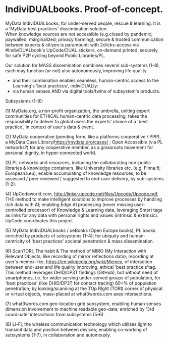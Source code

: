 # IndiviDUALbooks. Proof-of-concept.
MyData IndiviDUALbooks, for under-served people, rescue &amp; learning. It is a 'MyData best practices' dissemination solution.  
When knowledge sources are not accessible (e.g.closed by pandemic; paywalled; marginalized; privacy harming), secure &amp; trusted communication between experts &amp; citizen is paramount: 
with 2clicks-access via #IndiviDUALbook's UpCode/DUAL stickers, on-demand printed, securely, for safe P2P cycling beyond Public Libraries/PL.

Our solution for MASS dissemination combines several sub-systems (1-8), each may function (or not) also autonomously, 
improving life quality
- and their combination enables seamless, human-centric access to the Learning's 'best practices', indiviDUALly: 
- via human senses AND via digital tools/twins of subsystem's products.

Subsystems (1-8):

(1) MyData.org, a non-profit organization, the umbrella, uniting expert communities for ETHICAL human-centric data processing;
takes the responsibility to deliver to global users the experts' choice of a 'best practice', in context of user's data & event.

(2) MyData cooperative (pending form, like a platforms cooperative / PPP), a MyData Case Library/https://mydata.org/cases/ ;
Open Accessible (via PL networks?) for any cooperative member, as a grassroots movement for personal dignity, in hyper-connected world.

(3) PL networks and resources, including the collaborating non-public libraries & knowledge containers, like University libraries etc. (e.g. Finna.fi; Europeana.eu);
enable accumulating of knowledge resources, to be assessed / peer reviewed / suggested to end-user delivery, by sub-systems (1-2).

(4) UpCodeworld.com, http://linker.upcode.net/files/Upcode/Upcode.pdf, THE method to make intelligent solutions to improve processes by handling rich data with AI;
enabling Edge AI processing (never missing user-controlled processor) of Knowledge & Learning data, 
leveraging Smart tags as links for any data with personal rights and values (intrinsic & extrinsic). UpCode coordinates this project.

(5) MyData IndiviDUALbooks / oeBooks (Open Europe books), PL books enriched by products of subsystems (1-4);
for ubiquity and human-centricity of 'best practices' societal penetration & mass dissemination.

(6) ScanTORI, The habit & The method of MIRO (My Interaction with Relevant Objects; like recording of mirror reflections data);
recording at user's memex-like, https://en.wikipedia.org/wiki/Memex, of interaction between end-user and life quality improving, ethical 'best practice's'tag. This method leverages DHID/DP3T findings (GitHub), but without need of smartphones, i.e. for wider serving under-served groups of population, for 'best practices' (like DHID/DP3T for contact tracing) 60+% of population penetration;
by looking/scanning at the TOp RIght (TORI) corner of physical or virtual objects, mass-placed at what3words.com axes intersections.

(7) what3words.com geo-location grid subsystem, enabling human senses dimension involvement to machine readable geo-data;
enriched by '3rd coordinate' interactions from subsystems (5-6).

(8) Li-Fi, the wireless communication technology which utilizes light to transmit data and position between devices;
enabling co-working of subsystems (1-7), in collaboration and automously.
